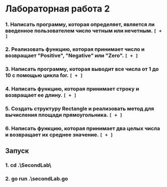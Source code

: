 # Лабораторная работа 2
### 1. Написать программу, которая определяет, является ли введенное пользователем число четным или нечетным. `[ + ]`
### 2. Реализовать функцию, которая принимает число и возвращает "Positive", "Negative" или "Zero". `[ + ]`
### 3. Написать программу, которая выводит все числа от 1 до 10 с помощью цикла for. `[ + ]`
### 4. Написать функцию, которая принимает строку и возвращает ее длину. `[ + ]`
### 5. Создать структуру Rectangle и реализовать метод для вычисления площади прямоугольника. `[ + ]`
### 6. Написать функцию, которая принимает два целых числа и возвращает их среднее значение. `[ + ]`

## Запуск
### 1. cd .\SecondLab\
### 2. go run .\secondLab.go
